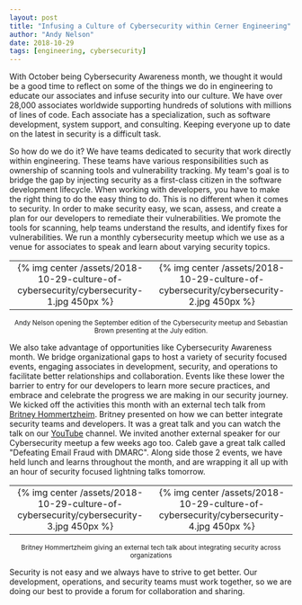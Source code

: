 ```yaml
---
layout: post
title: "Infusing a Culture of Cybersecurity within Cerner Engineering"
author: "Andy Nelson"
date: 2018-10-29
tags: [engineering, cybersecurity]
---
```


With October being Cybersecurity Awareness month, we thought it would be a good time to reflect on some of the things we do in engineering to educate our associates and infuse security into our culture. We have over 28,000 associates worldwide supporting hundreds of solutions with millions of lines of code. Each associate has a specialization, such as software development, system support, and consulting. Keeping everyone up to date on the latest in security is a difficult task.

So how do we do it? We have teams dedicated to security that work directly within engineering. These teams have various responsibilities such as ownership of scanning tools and vulnerability tracking. My team's goal is to bridge the gap by injecting security as a first-class citizen in the software development lifecycle. When working with developers, you have to make the right thing to do the easy thing to do. This is no different when it comes to security. In order to make security easy, we scan, assess, and create a plan for our developers to remediate their vulnerabilities. We promote the tools for scanning, help teams understand the results, and identify fixes for vulnerabilities. We run a monthly cybersecurity meetup which we use as a venue for associates to speak and learn about varying security topics.

<div align="center">
  <table>
    <tr>
      <td align="center">
        {% img center /assets/2018-10-29-culture-of-cybersecurity/cybersecurity-1.jpg 450px %}
      </td>
      <td align="center">
        {% img center /assets/2018-10-29-culture-of-cybersecurity/cybersecurity-2.jpg 450px %}
      </td>
    </tr>
  </table>
  <sub>Andy Nelson opening the September edition of the Cybersecurity meetup and Sebastian Brown presenting at the July edition.</sub>
</div>

We also take advantage of opportunities like Cybersecurity Awareness month. We bridge organizational gaps to host a variety of security focused events, engaging associates in development, security, and operations to facilitate better relationships and collaboration. Events like these lower the barrier to entry for our developers to learn more secure practices, and embrace and celebrate the progress we are making in our security journey. We kicked off the activities this month with an external tech talk from [Britney Hommertzheim](https://twitter.com/bhommertzheim). Britney presented on how we can better integrate security teams and developers. It was a great talk and you can watch the talk on our [YouTube](https://youtu.be/DTYiNidFjzM) channel. We invited another external speaker for our Cybersecurity meetup a few weeks ago too. Caleb gave a great talk called "Defeating Email Fraud with DMARC". Along side those 2 events, we have held lunch and learns throughout the month, and are wrapping it all up with an hour of security focused lightning talks tomorrow.

<div align="center">
  <table>
    <tr>
      <td align="center">
        {% img center /assets/2018-10-29-culture-of-cybersecurity/cybersecurity-3.jpg 450px %}
      </td>
      <td align="center">
        {% img center /assets/2018-10-29-culture-of-cybersecurity/cybersecurity-4.jpg 450px %}
      </td>
    </tr>
  </table>
  <sub>Britney Hommertzheim giving an external tech talk about integrating security across organizations</sub>
</div>

Security is not easy and we always have to strive to get better. Our development, operations, and security teams must work together, so we are doing our best to provide a forum for collaboration and sharing. 
